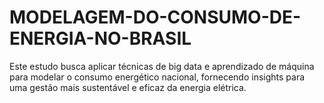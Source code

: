 # MODELAGEM-DO-CONSUMO-DE-ENERGIA-NO-BRASIL
Este estudo busca aplicar técnicas de big data e aprendizado de máquina para modelar o consumo energético nacional, fornecendo insights para uma gestão mais sustentável e eficaz da energia elétrica.
